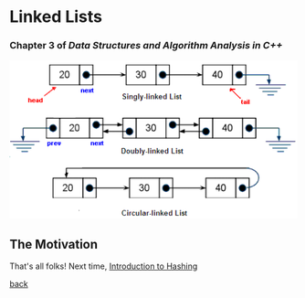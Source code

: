 # Linked Lists
### Chapter 3 of _Data Structures and Algorithm Analysis in C++_

![linkedlist](../images/linkedlist.gif)

## The Motivation


That's all folks! Next time, [Introduction to Hashing](./hashing.md)

[back](../lectures.md)